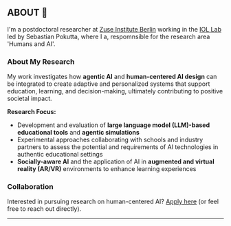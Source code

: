 ## ABOUT 👋

I'm a postdoctoral researcher at [Zuse Institute Berlin](https://www.zib.de/) working in the [IOL Lab](https://www.zib.de/members/pokutta) led by Sebastian Pokutta, where I a, respomnsible for the research area 'Humans and AI'.

### About My Research

My work investigates how **agentic AI** and **human-centered AI design** can be integrated to create adaptive and personalized systems that support education, learning, and decision-making, ultimately contributing to positive societal impact.

**Research Focus:**
- Development and evaluation of **large language model (LLM)-based educational tools** and **agentic simulations**
- Experimental approaches collaborating with schools and industry partners to assess the potential and requirements of AI technologies in authentic educational settings
- **Socially-aware AI** and the application of AI in **augmented and virtual reality (AR/VR)** environments to enhance learning experiences

### Collaboration

Interested in pursuing research on human-centered AI? [Apply here](https://www.zib.de/members/pokutta) (or feel free to reach out directly).

---
